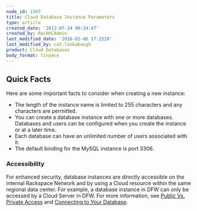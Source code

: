 ```yaml
---
node_id: 1507
title: Cloud Database Instance Parameters
type: article
created_date: '2012-07-24 00:34:47'
created_by: RackKCAdmin
last_modified_date: '2016-01-06 17:2528'
last_modified_by: cat.lookabaugh
product: Cloud Databases
body_format: tinymce
---
```


Quick Facts
-----------

Here are some important facts to consider when creating a new instance:

-   The length of the instance name is limited to 255 characters and any
    characters are permitted.
-   You can create a database instance with one or more databases.
    Databases and users can be configured when you create the instance
    or at a later time.
-   Each database can have an unlimited number of users associated with
    it.
-   The default binding for the MySQL instance is port 3306.

### Accessibility

For enhanced security, database instances are directly accessible on the
internal Rackspace Network and by using a Cloud resource within the same
regional data center. For example, a database instance in DFW can only
be accessed by a Cloud Server in DFW. For more information, see [Public
Vs. Private
Access](http://www.rackspace.com/knowledge_center/article/public-and-private-access-for-cloud-databases)
and [Connecting to Your
Database](http://www.rackspace.com/knowledge_center/article/connect-to-a-cloud-databases-instance).


